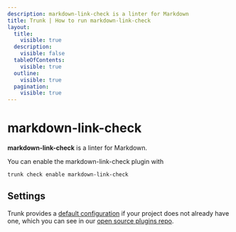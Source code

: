 ```yaml
---
description: markdown-link-check is a linter for Markdown
title: Trunk | How to run markdown-link-check
layout:
  title:
    visible: true
  description:
    visible: false
  tableOfContents:
    visible: true
  outline:
    visible: true
  pagination:
    visible: true
---
```


# markdown-link-check

**markdown-link-check** is a linter for Markdown.

You can enable the markdown-link-check plugin with

```shell
trunk check enable markdown-link-check
```

## Settings



Trunk provides a [default configuration](https://github.com/trunk-io/plugins/tree/main/linters/markdown-link-check) if your project does not already have one,
which you can see in our [open source plugins repo](https://github.com/trunk-io/plugins/tree/main).
